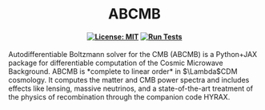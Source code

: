 <h1 align="center">
ABCMB<!-- omit from toc -->
</h1>
<h4 align="center">

[![License: MIT](https://img.shields.io/badge/License-MIT-red.svg)](https://opensource.org/licenses/MIT)
[![Run Tests](https://github.com/TonyZhou729/ABCMB/actions/workflows/accuracy.yml/badge.svg)](https://github.com/TonyZhou729/ABCMB/actions/workflows/accuracy.yml)
<!--[![arXiv](https://img.shields.io/badge/arXiv-2408.14538%20-green.svg)](https://arxiv.org/abs/2408.14538) -->

</h4>
Autodifferentiable Boltzmann solver for the CMB (ABCMB) is a Python+JAX package for differentiable computation of the Cosmic Microwave Background.  ABCMB is 
*complete to linear order* in $\Lambda$CDM cosmology.  It computes the matter and CMB power spectra and includes effects like lensing, massive neutrinos, and a state-of-the-art treatment of the physics of recombination through the companion code HYRAX.

